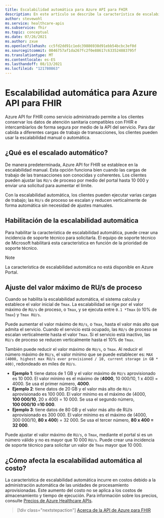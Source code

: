 ```yaml
---
title: Escalabilidad automática para Azure API para FHIR
description: En este artículo se describe la característica de escalabilidad automática para Azure API for FHIR.
author: stevewohl
ms.service: healthcare-apis
ms.subservice: fhir
ms.topic: conceptual
ms.date: 07/26/2021
ms.author: zxue
ms.openlocfilehash: cc5fd2dd91c1edc39886938d91ebb54bcbc3ef0d
ms.sourcegitcommit: 0046757af1da267fc2f0e88617c633524883795f
ms.translationtype: MT
ms.contentlocale: es-ES
ms.lasthandoff: 08/13/2021
ms.locfileid: "121780863"
---
```

# <a name="autoscale-for-azure-api-for-fhir"></a>Escalabilidad automática para Azure API para FHIR 

Azure API for FHIR como servicio administrado permite a los clientes conservar los datos de atención sanitaria compatibles con FHIR e intercambiarlos de forma segura por medio de la API del servicio. Para dar cabida a diferentes cargas de trabajo de transacciones, los clientes pueden usar la escalabilidad manual o automática.

## <a name="what-is-autoscale"></a>¿Qué es el escalado automático?

De manera predeterminada, Azure API for FHIR se establece en la escalabilidad manual. Esta opción funciona bien cuando las cargas de trabajo de las transacciones son conocidas y coherentes. Los clientes pueden ajustar las `RU/s` de proceso por medio del portal hasta 10 000 y enviar una solicitud para aumentar el límite. 

Con la escalabilidad automática, los clientes pueden ejecutar varias cargas de trabajo; las `RU/s` de proceso se escalan y reducen verticalmente de forma automática sin necesidad de ajustes manuales.

## <a name="how-to-enable-autoscale"></a>Habilitación de la escalabilidad automática

Para habilitar la característica de escalabilidad automática, puede crear una incidencia de soporte técnico para solicitarla. El equipo de soporte técnico de Microsoft habilitará esta característica en función de la prioridad de soporte técnico.

> [!NOTE]
> La característica de escalabilidad automática no está disponible en Azure Portal.

## <a name="how-to-adjust-the-maximum-throughput-rus"></a>Ajuste del valor máximo de RU/s de proceso

Cuando se habilita la escalabilidad automática, el sistema calcula y establece el valor inicial de `Tmax`. La escalabilidad se rige por el valor máximo de `RU/s` de proceso, o `Tmax`, y se ejecuta entre `0.1 *Tmax` (o 10% de `Tmax`) y `Tmax RU/s`. 

Puede aumentar el valor máximo de `RU/s`, o `Tmax`, hasta el valor más alto que admita el servicio. Cuando el servicio está ocupado, las `RU/s` de proceso se escalan verticalmente hasta el valor `Tmax`. Si el servicio está inactivo, las `RU/s` de proceso se reducen verticalmente hasta el 10% de `Tmax`.
 
También puede reducir el valor máximo de `RU/s`, o `Tmax`. Al reducir el número máximo de `RU/s`, el valor mínimo que se puede establecer es: `MAX (4000, highest max RU/s ever provisioned / 10, current storage in GB * 400)`, redondeado en miles de `RU/s`.

* **Ejemplo 1**: tiene datos de 1 GB y el valor máximo de `RU/s` aprovisionado es 10 000. El valor mínimo es el máximo de (**4000**, 10 000/10, 1 x 400) = 4000. Se usa el primer número, **4000**.
* **Ejemplo 2**: tiene datos de 20 GB y el valor más alto de `RU/s` aprovisionado es 100 000. El valor mínimo es el máximo de (4000, **100 000/10**, 20 x 400) = 10 000. Se usa el segundo número, **100 000/10 =10 000**.
* **Ejemplo 3**: tiene datos de 80 GB y el valor más alto de RU/s aprovisionado es 300 000. El valor mínimo es el máximo de (4000, 300 000/10, **80 x 400**) = 32 000. Se usa el tercer número, **80 x 400 = 32 000**.

Puede ajustar el valor máximo de `RU/s`, o `Tmax`, mediante el portal si es un número válido y no es mayor que 10 000 `RU/s`. Puede crear una incidencia de soporte técnico para solicitar un valor de `Tmax` mayor que 10 000.

## <a name="what-is-the-cost-impact-of-autoscale"></a>¿Cómo afecta la escalabilidad automática al costo?

La característica de escalabilidad automática incurre en costos debido a la administración automática de las unidades de procesamiento aprovisionadas. Este aumento del costo no se aplica a los costos de almacenamiento y tiempo de ejecución. Para información sobre los precios, consulte [Precios de Azure Healthcare APIs](https://azure.microsoft.com/pricing/details/azure-api-for-fhir/).

>[!div class="nextstepaction"]
>[Acerca de la API de Azure para FHIR](overview.md)

